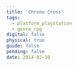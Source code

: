 ```yaml
---
title: 'Chrono Cross'
tags:
  - platform_playstation
  - genre_rpg
digital: false
physical: true
guide: false
pending: false
date: 2014-02-10
---
```

